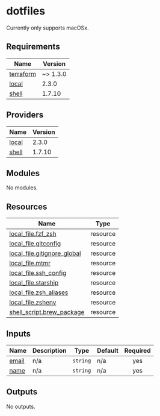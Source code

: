 # dotfiles

Currently only supports macOSx. 

<!-- BEGIN_TF_DOCS -->
## Requirements

| Name | Version |
|------|---------|
| <a name="requirement_terraform"></a> [terraform](#requirement\_terraform) | ~> 1.3.0 |
| <a name="requirement_local"></a> [local](#requirement\_local) | 2.3.0 |
| <a name="requirement_shell"></a> [shell](#requirement\_shell) | 1.7.10 |

## Providers

| Name | Version |
|------|---------|
| <a name="provider_local"></a> [local](#provider\_local) | 2.3.0 |
| <a name="provider_shell"></a> [shell](#provider\_shell) | 1.7.10 |

## Modules

No modules.

## Resources

| Name | Type |
|------|------|
| [local_file.fzf_zsh](https://registry.terraform.io/providers/hashicorp/local/2.3.0/docs/resources/file) | resource |
| [local_file.gitconfig](https://registry.terraform.io/providers/hashicorp/local/2.3.0/docs/resources/file) | resource |
| [local_file.gitignore_global](https://registry.terraform.io/providers/hashicorp/local/2.3.0/docs/resources/file) | resource |
| [local_file.mtmr](https://registry.terraform.io/providers/hashicorp/local/2.3.0/docs/resources/file) | resource |
| [local_file.ssh_config](https://registry.terraform.io/providers/hashicorp/local/2.3.0/docs/resources/file) | resource |
| [local_file.starship](https://registry.terraform.io/providers/hashicorp/local/2.3.0/docs/resources/file) | resource |
| [local_file.zsh_aliases](https://registry.terraform.io/providers/hashicorp/local/2.3.0/docs/resources/file) | resource |
| [local_file.zshenv](https://registry.terraform.io/providers/hashicorp/local/2.3.0/docs/resources/file) | resource |
| [shell_script.brew_package](https://registry.terraform.io/providers/scottwinkler/shell/1.7.10/docs/resources/script) | resource |

## Inputs

| Name | Description | Type | Default | Required |
|------|-------------|------|---------|:--------:|
| <a name="input_email"></a> [email](#input\_email) | n/a | `string` | n/a | yes |
| <a name="input_name"></a> [name](#input\_name) | n/a | `string` | n/a | yes |

## Outputs

No outputs.
<!-- END_TF_DOCS -->